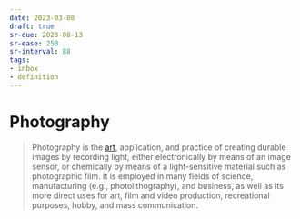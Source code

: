 ```yaml
---
date: 2023-03-08
draft: true
sr-due: 2023-08-13
sr-ease: 250
sr-interval: 88
tags:
- inbox
- definition
---
```


# Photography

> Photography is the [art](./art.md), application, and practice of
> creating durable images by recording light, either electronically by means of
> an image sensor, or chemically by means of a light-sensitive material such as
> photographic film. It is employed in many fields of science, manufacturing
> (e.g., photolithography), and business, as well as its more direct uses for
> art, film and video production, recreational purposes, hobby, and mass
> communication.